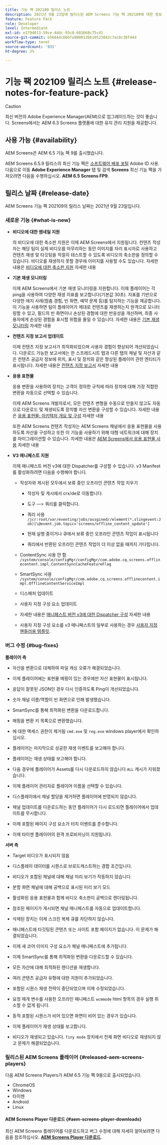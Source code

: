 ```yaml
---
title: 기능 팩 202109 릴리스 노트
description: 2021년 9월 23일에 릴리스된 AEM Screens 기능 팩 202109에 대한 정보를 보려면 이 페이지를 따르십시오.
feature: Feature Pack
role: Developer
level: Intermediate
exl-id: e1794013-59ce-4ddc-93c0-601668c75cd1
source-git-commit: b56844c66bfa980013b610523842c7ac0c30f44d
workflow-type: tm+mt
source-wordcount: '931'
ht-degree: 2%

---
```


# 기능 팩 202109 릴리스 노트 {#release-notes-for-feature-pack}

>[!CAUTION]
>최신 버전의 Adobe Experience Manager(AEM)으로 업그레이드하는 것이 좋습니다. Screens에서는 AEM 6.3 Screens 플랫폼에 대한 유지 관리 지원을 제공합니다.

## 사용 가능 {#availability}

AEM Screens은 AEM 6.5 기능 팩 9를 출시했습니다.

AEM Screens 6.5.9 릴리스의 최신 기능 팩은 [소프트웨어 배포 포털](https://experience.adobe.com/#/downloads/content/software-distribution/en/aem.html) Adobe ID 사용. 다음으로 이동 **Adobe Experience Manager** 탭 및 검색 **Screens** 최신 기능 팩을 가져오려면 다음을 수행하십시오. **AEM 6.5 Screens FP9**.

## 릴리스 날짜 {#release-date}

AEM Screens 기능 팩 202109의 릴리스 날짜는 2021년 9월 23일입니다.

### 새로운 기능 {#what-is-new}

* **비디오에 대한 썸네일 지원**

   의 비디오에 대한 축소판 지원은 이제 AEM Screens에서 지원됩니다. 컨텐츠 작성자는 해당 팀이 실제 비디오를 마무리하는 동안 이미지를 자리 표시자로 사용하고 컨텐츠 재생 및 타깃팅을 적절히 테스트할 수 있도록 비디오의 축소판을 정의할 수 있습니다. 비디오를 재생하지 못할 경우에 이미지를 사용할 수도 있습니다.
자세한 내용은 [비디오에 대한 축소판 지원](/help/user-guide/thumbnail-support.md) 자세한 내용

* **기본 재생 모니터링**

   이제 AEM Screens에서 기본 재생 모니터링을 지원합니다. 이제 플레이어는 각 ping을 사용하여 다양한 재생 지표를 보고합니다(기본값 30초). 지표를 기반으로 다양한 에지 사례(멈춤 경험, 빈 화면, 예약 문제 등)를 탐지하는 기능을 제공합니다. 이 기능을 사용하면 팀이 플레이어가 제대로 컨텐츠를 재생하는지 원격으로 모니터링할 수 있고, 필드의 빈 화면이나 손상된 경험에 대한 반응성을 개선하며, 최종 사용자에게 손상된 경험을 표시할 위험을 줄일 수 있습니다.
자세한 내용은 [기본 재생 모니터링](https://experienceleague.adobe.com/docs/experience-manager-screens/user-guide/administering/installing-screens-player.html?lang=en#playback-monitoring) 자세한 내용

* **컨텐츠 지정 보고서 업데이트**

   이제 컨텐츠 지정 보고서가 최적화되었으며 사용자 경험이 향상되어 개선되었습니다. 다운로드 가능한 보고서에는 한 스프레드시트 탭과 다른 탭의 채널 및 자산과 같은 컨텐츠 공급자 정보에 위치, 표시 및 장치와 같은 향상된 플레이어 관련 엔티티가 표시됩니다.
자세한 내용은 [컨텐츠 지정 보고서](/help/user-guide/content-assignment-report.md) 자세한 내용

* **응용 표현물**

   응용 변환을 사용하여 장치는 고객이 정의한 규칙에 따라 장치에 대해 가장 적합한 변환을 자동으로 선택할 수 있습니다.

   이제 AEM Screens 개발자로서, 모든 컨텐츠 변형을 수동으로 만들지 않고도 자동으로 다운로드 및 재생되도록 장치별 자산 변환을 구성할 수 있습니다. 자세한 내용은 [응용 표현물: 아키텍처 개요 및 구성](/help/user-guide/adaptive-renditions.md) 자세한 내용

   또한 AEM Screens 컨텐츠 작성자는 AEM Screens 채널에서 응용 표현물을 사용하도록 자산을 구성하고 또한 이 기능을 사용하기 위해 대형 네트워크에 대해 장치를 마이그레이션할 수 있습니다. 자세한 내용은 [AEM Screens에서 응용 표현물 사용](/help/user-guide/using-adaptive-renditions.md) 자세한 내용

* **V3 매니페스트 지원**

   이제 매니페스트 버전 v3에 대한 Dispatcher를 구성할 수 있습니다. v3 Manifest를 활성화하려면 다음을 수행해야 합니다.

   * 작성자와 게시된 모두에서 보류 중인 오프라인 콘텐츠 작업 지우기

      * 작성자 및 게시에서 crx/de로 이동합니다.

      * 도구 —> 쿼리를 클릭합니다.

      * 쿼리 사용 `/jcr:root/var/eventing/jobs/assgined//element(*,slingevent:Job)[\@event.job.topic='screens/offline_content_update']`

      * 현재 실행 중이거나 큐에서 보류 중인 오프라인 콘텐츠 작업이 표시됩니다

      * 쿼리에서 반환된 오프라인 콘텐츠 작업이 더 이상 없을 때까지 기다립니다.
   * ContentSync 사용 안 함 `/system/console/configMgr/configMgr/com.adobe.cq.screens.offlinecontent.impl.ContentSyncCacheFeatureFlag`

   * SmartSync 사용 `/system/console/configMgr/com.adobe.cq.screens.offlinecontent.impl.OfflineContentServiceImpl`

   * 디스패처 업데이트

   * 사용자 지정 구성 요소 업데이트


   * 자세한 내용은 [매니페스트 버전 v3에 대한 Dispatcher 구성](https://experienceleague.adobe.com/docs/experience-manager-screens/user-guide/administering/dispatcher-configurations-aem-screens.html?lang=en#configuring-dispatcherv3) 자세한 내용
   * 사용자 지정 구성 요소를 v3 매니페스트의 일부로 사용하는 경우 [사용자 지정 핸들러용 템플릿](https://experienceleague.adobe.com/docs/experience-manager-screens/user-guide/developing/developing-custom-component-tutorial-develop.html?lang=en#custom-handlers).



### 버그 수정 {#bug-fixes}

**플레이어 측**

* 자산을 변환으로 대체하여 파일 캐싱 오류가 해결되었습니다.

* 이제 플레이어에는 표현물 매핑이 있는 경우에만 자산 표현물이 표시됩니다.

* 응답이 잘못된 JSON인 경우 다시 인증하도록 Ping이 개선되었습니다.

* 숫자 채널 이름/역할이 빈 화면으로 인해 발생했습니다.

* SmartSync를 통해 최적화된 변환을 다운로드합니다.

* 매핑을 변환 키 목록으로 변환했습니다.

* 에 대한 액세스 권한이 제거됨 `cmd.exe` 및 `reg.exe` windows player에서 확인하십시오.

* 플레이어는 마지막으로 성공한 재생 이벤트를 보고해야 합니다.

* 플레이어는 재생 상태를 보고해야 합니다.

* 다음 경우에 플레이어가 Assets를 다시 다운로드하지 않습니다 `ALL` 캐시가 지워졌습니다.

* 이제 플레이어 관리자로 플레이어 이름을 선택할 수 있습니다.

* 디스플레이에서 채널 할당을 제거하면 플레이어에 반영되지 않습니다.

* 채널 업데이트를 다운로드하는 동안 플레이어가 다시 로드되면 플레이어에서 업데이트를 무시합니다.

* 이제 포함된 페이지 구성 요소가 터치 이벤트를 준수합니다.

* 이제 타이젠 플레이어의 원격 프로비저닝이 지원됩니다.

**서버 측**

* Target 비디오가 표시되지 않음
* 디스플레이 데이터를 시퀀스로 브로드캐스트하는 경합 조건입니다.

* 비디오가 포함된 채널에 대해 채널 미리 보기가 작동하지 않습니다.

* 분할 화면 채널에 대해 공백으로 표시된 미리 보기 모드

* 활성화된 응용 표현물과 함께 비디오 축소판이 공백으로 렌더링됩니다.

* 참조된 페이지가 게시되면 채널 매니페스트를 자동으로 업데이트합니다.

* 삭제된 장치는 이제 스크린 복제 큐를 차단하지 않습니다.

* 매니페스트에 타깃팅된 콘텐츠 또는 사이트 포함 페이지가 없습니다. 이 문제가 해결되었습니다.

* 이제 새 코어 이미지 구성 요소가 채널 매니페스트에 추가됩니다.

* 이제 SmartSync를 통해 최적화된 변환을 다운로드할 수 있습니다.

* 모든 자산에 대해 최적화된 렌디션을 재생합니다.

* 여러 콘텐츠 공급자 유형에 대한 지원이 추가되었습니다.

* 포함된 시퀀스 재생 전략이 중단되었으며 이제 수정되었습니다.

* 요청 매개 변수를 사용한 오프라인 매니페스트 `wcmmode` html 항목의 경우 실행 취소할 수 없게 됩니다.

* 동적 포함된 시퀀스가 비어 있으면 화면이 비어 있는 경우가 있습니다.

* 이제 플레이어가 재생 상태를 보고합니다.

* 비디오가 재생되고 있습니다. `Tiny mode` 장치에서 전체 화면 비디오로 재생되지 않고 문제가 해결되었습니다.

### 릴리스된 AEM Screens 플레이어 {#released-aem-screens-players}

다음 AEM Screens Players가 AEM 6.5 기능 팩 9용으로 출시되었습니다.

* ChromeOS
* Windows
* 타이젠
* Android
* Linux

#### AEM Screens Player 다운로드  {#aem-screens-player-downloads}

최신 AEM Screens 플레이어를 다운로드하고 버그 수정에 대해 자세히 알아보려면 다음을 참조하십시오. **[AEM Screens Player 다운로드](https://download.macromedia.com/screens/index.html)**.
